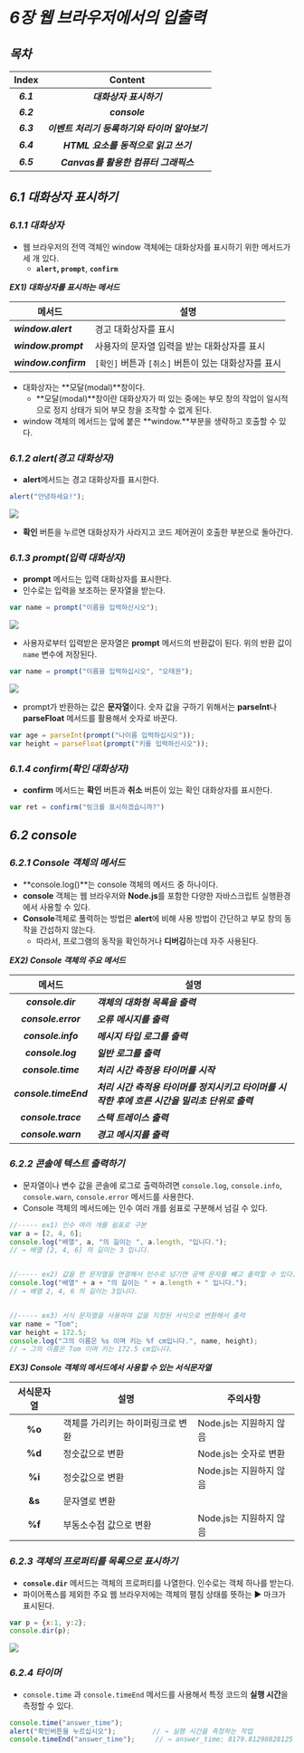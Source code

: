 # _6장 웹 브라우저에서의 입출력_

## _목차_

|   Index   |                    Content                     |
| :-------: | :--------------------------------------------: |
| ***6.1*** |            ***대화상자 표시하기***             |
| ***6.2*** |                 ***console***                  |
| ***6.3*** | ***이벤트 처리기 등록하기와 타이머 알아보기*** |
| ***6.4*** |      ***HTML 요소를 동적으로 읽고 쓰기***      |
| ***6.5*** |     ***Canvas를 활용한 컴퓨터 그래픽스***      |



## _6.1 대화상자 표시하기_

### _6.1.1 대화상자_

- 웹 브라우저의 전역 객체인 window 객체에는 대화상자를 표시하기 위한 메서드가 세 개 있다.
  - **`alert`, `prompt`**, **`confirm`**

***EX1) 대화상자를 표시하는 메서드***

| 메서드               | 설명                                                 |
| -------------------- | ---------------------------------------------------- |
| ***window.alert***   | 경고 대화상자를 표시                                 |
| ***window.prompt***  | 사용자의 문자열 입력을 받는 대화상자를 표시          |
| ***window.confirm*** | `[확인]` 버튼과 `[취소]` 버튼이 있는 대화상자를 표시 |

- 대화상자는 **모달(modal)**창이다. 
  - **모달(modal)**창이란 대화상자가 떠 있는 중에는 부모 창의 작업이 일시적으로 정지 상태가 되어 부모 창을 조작할 수 없게 된다.
- window 객체의 메서드는 앞에 붙은 **window.**부분을 생략하고 호출할 수 있다.



### _6.1.2 alert(경고 대화상자)_

- **alert**메서드는 경고 대화상자를 표시한다.

```javascript
alert("안녕하세요!");
```

![](https://user-images.githubusercontent.com/75871005/124353096-54483200-dc3f-11eb-9411-5a724a40acaa.png)

- **확인** 버튼을 누르면 대화상자가 사라지고 코드 제어권이 호출한 부분으로 돌아간다.



### _6.1.3 prompt(입력 대화상자)_

- **prompt** 메서드는 입력 대화상자를 표시한다.
- 인수로는 입력을 보조하는 문자열을 받는다.

```javascript
var name = prompt("이름을 입력하신시오");
```

![](https://user-images.githubusercontent.com/75871005/124353157-c4ef4e80-dc3f-11eb-84f5-039666a77c51.png)

- 사용자로부터 입력받은 문자열은 **prompt** 메서드의 반환값이 된다. 위의 반환 값이 `name` 변수에 저장된다. 

```javascript
var name = prompt("이름을 입력하십시오", "오태권");
```

![](https://user-images.githubusercontent.com/75871005/124353203-1992c980-dc40-11eb-8c49-8427b693de4b.png)

- prompt가 반환하는 값은 **문자열**이다. 숫자 값을 구하기 위해서는 **parseInt**나 **parseFloat** 메서드를 활용해서 숫자로 바꾼다.

```javascript
var age = parseInt(prompt("나이름 입력하십시오"));
var height = parseFloat(prompt("키를 입력하신시오"));
```



### _6.1.4 confirm(확인 대화상자)_

- **confirm** 메서드는 **확인** 버튼과 **취소** 버튼이 있는 확인 대화상자를 표시한다.

```javascript
var ret = confirm("링크를 표시하겠습니까?")
```



## _6.2 console_

### _6.2.1 Console 객체의 메서드_

- **console.log()**는 console 객체의 메서드 중 하나이다.
- **console** 객체는 웹 브라우저와 **Node.js**를 포함한 다양한 자바스크립트 실행환경에서 사용할 수 있다.
- **Console**객체로 풀력하는 방법은 **alert**에 비해 사용 방법이 간단하고 부모 창의 동작을 간섭하지 않는다. 
  - 따라서, 프로그램의 동작을 확인하거나 **디버깅**하는데 자주 사용된다.

***EX2) Console 객체의 주요 메서드***

|        메서드         | 설명                                                         |
| :-------------------: | ------------------------------------------------------------ |
|   ***console.dir***   | ***객체의 대화형 목록을 출력***                              |
|  ***console.error***  | ***오류 메시지를 출력***                                     |
|  ***console.info***   | ***메시지 타입 로그를 출력***                                |
|   ***console.log***   | ***일반 로그를 출력***                                       |
|  ***console.time***   | ***처리 시간 측정용 타이머를 시작***                         |
| ***console.timeEnd*** | ***처리 시간 측적용 타이머를 정지시키고 타이머를 시작한 후에 흐른 시간을 밀리초 단위로 출력*** |
|  ***console.trace***  | ***스택 트레이스 출력***                                     |
|  ***console.warn***   | ***경고 메시지를 출력***                                     |



### _6.2.2 콘솔에 텍스트 출력하기_

- 문자열이나 변수 값을 콘솔에 로그로 출력하려면 `console.log`, `console.info`, `console.warn`, `console.error` 메서드를 사용한다.
- Console 객체의 메서드에는 인수 여러 개를 쉼표로 구분해서 넘길 수 있다.

```javascript
//----- ex1) 인수 여러 개를 쉼표로 구분
var a = [2, 4, 6];
console.log("배열", a, "의 길이는 ", a.length, "입니다.");
// → 배열 [2, 4, 6] 의 길이는 3 입니다.


//----- ex2) 값을 한 문자열을 연결해서 인수로 넘기면 공백 문자를 뺴고 출력할 수 있다.
console.log("배열" + a + "의 길이는 " + a.length + " 입니다.");
// → 배열 2, 4, 6 의 길이는 3입니다.


//----- ex3) 서식 문자열을 사용하여 값을 지정된 서식으로 변환해서 출력
var name = "Tom";
var height = 172.5;
console.log("그의 이름은 %s 이며 키는 %f cm입니다.", name, height);
// → 그의 이름은 Tom 이며 키는 172.5 cm입니다.
```

***EX3) Console 객체의 메서드에서 사용할 수 있는 서식문자열***

| 서식문자열 | 설명                              | 주의사항                |
| :--------: | --------------------------------- | ----------------------- |
|   **%o**   | 객체를 가리키는 하이퍼링크로 변환 | Node.js는 지원하지 않음 |
|   **%d**   | 정숫값으로 변환                   | Node.js는 숫자로 변환   |
|   **%i**   | 정숫값으로 변환                   | Node.js는 지원하지 않음 |
|   **&s**   | 문자열로 변환                     |                         |
|   **%f**   | 부동소수점 값으로 변환            | Node.js는 지원하지 않음 |



### _6.2.3 객체의 프로퍼티를 목록으로 표시하기_

- **`console.dir`** 메서드는 객체의 프로퍼티를 나열한다. 인수로는 객체 하나를 받는다.
- 파이어폭스를 제외한 주요 웹 브라우저에는 객체의 펼침 상태를 뜻하는 ▶ 마크가 표시된다.

```javascript
var p = {x:1, y:2};
console.dir(p);
```

![](https://user-images.githubusercontent.com/75871005/124354059-13531c00-dc45-11eb-963e-20615c950c53.png)



### _6.2.4 타이머_

- `console.time` 과 `console.timeEnd` 메서드를 사용해서 특정 코드의 **실행 시간**을 측정할 수 있다.

```javascript
console.time("answer_time");		 
alert("확인버튼을 누르십시오");		  // → 실행 시간을 측정하는 작업
console.timeEnd("answer_time");		// → answer_time: 8179.81298828125 ms
```

